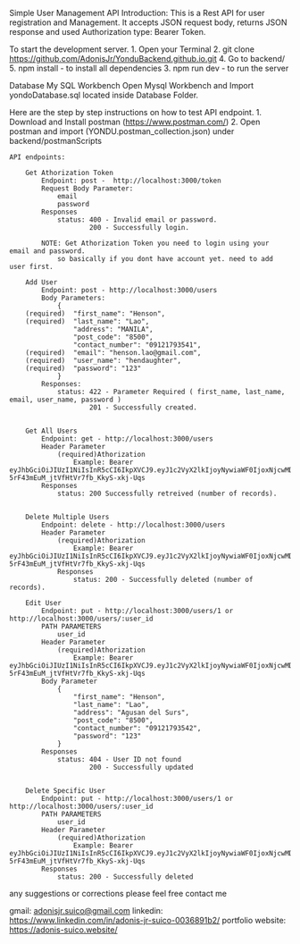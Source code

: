 Simple User Management API
    Introduction: This is a Rest API for user registration and Management. It accepts JSON request body, returns JSON response and used Authorization type: Bearer Token.

To start the development server.
    1. Open your Terminal
    2. git clone https://github.com/AdonisJr/YonduBackend.github.io.git
    4. Go to backend/
    5. npm install - to install all dependencies
    3. npm run dev - to run the server
    
Database
    My SQL Workbench
    Open Mysql Workbench and Import yondoDatabase.sql located inside Database Folder.

Here are the step by step instructions on how to test API endpoint.
    1. Download and Install postman (https://www.postman.com/)
    2. Open postman and import (YONDU.postman_collection.json) under backend/postmanScripts
    
    API endpoints:

        Get Athorization Token
            Endpoint: post -  http://localhost:3000/token
            Request Body Parameter:
                email
                password    
            Responses
                status: 400 - Invalid email or password.
                        200 - Successfully login.

            NOTE: Get Athorization Token you need to login using your email and password. 
                so basically if you dont have account yet. need to add user first.
            
        Add User
            Endpoint: post - http://localhost:3000/users
            Body Parameters:
                {
        (required)  "first_name": "Henson",
        (required)  "last_name": "Lao",
                    "address": "MANILA",
                    "post_code": "8500",
                    "contact_number": "09121793541",
        (required)  "email": "henson.lao@gmail.com",
        (required)  "user_name": "hendaughter",
        (required)  "password": "123"
                }
            Responses: 
                status: 422 - Parameter Required ( first_name, last_name, email, user_name, password )
                        201 - Successfully created.


        Get All Users
            Endpoint: get - http://localhost:3000/users
            Header Parameter
                (required)Athorization
                    Example: Bearer eyJhbGciOiJIUzI1NiIsInR5cCI6IkpXVCJ9.eyJ1c2VyX2lkIjoyNywiaWF0IjoxNjcwMDczMjM2fQ.pDLw31XD-5rF43mEuM_jtVfHtVr7fb_KkyS-xkj-Uqs
            Responses
                status: 200 Successfully retreived (number of records).


        Delete Multiple Users
            Endpoint: delete - http://localhost:3000/users
            Header Parameter
                (required)Athorization
                    Example: Bearer eyJhbGciOiJIUzI1NiIsInR5cCI6IkpXVCJ9.eyJ1c2VyX2lkIjoyNywiaWF0IjoxNjcwMDczMjM2fQ.pDLw31XD-5rF43mEuM_jtVfHtVr7fb_KkyS-xkj-Uqs
                Responses
                    status: 200 - Successfully deleted (number of records).
        
        Edit User
            Endpoint: put - http://localhost:3000/users/1 or http://localhost:3000/users/:user_id
            PATH PARAMETERS
                user_id
            Header Parameter
                (required)Athorization
                    Example: Bearer eyJhbGciOiJIUzI1NiIsInR5cCI6IkpXVCJ9.eyJ1c2VyX2lkIjoyNywiaWF0IjoxNjcwMDczMjM2fQ.pDLw31XD-5rF43mEuM_jtVfHtVr7fb_KkyS-xkj-Uqs
            Body Parameter
                {
                    "first_name": "Henson",
                    "last_name": "Lao",
                    "address": "Agusan del Surs",
                    "post_code": "8500",
                    "contact_number": "09121793542",
                    "password": "123"
                }
            Responses
                status: 404 - User ID not found
                        200 - Successfully updated
            
        
        Delete Specific User
            Endpoint: put - http://localhost:3000/users/1 or http://localhost:3000/users/:user_id
            PATH PARAMETERS
                user_id
            Header Parameter
                (required)Athorization
                    Example: Bearer eyJhbGciOiJIUzI1NiIsInR5cCI6IkpXVCJ9.eyJ1c2VyX2lkIjoyNywiaWF0IjoxNjcwMDczMjM2fQ.pDLw31XD-5rF43mEuM_jtVfHtVr7fb_KkyS-xkj-Uqs
            Responses
                status: 200 - Successfully deleted





any suggestions or corrections please feel free contact me

gmail: adonisjr.suico@gmail.com
linkedin: https://www.linkedin.com/in/adonis-jr-suico-0036891b2/
portfolio website: https://adonis-suico.website/
